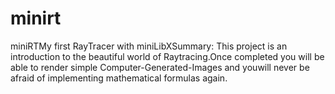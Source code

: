 # minirt
miniRTMy first RayTracer with miniLibXSummary:  This project is an introduction to the beautiful world of Raytracing.Once completed you will be able to render simple Computer-Generated-Images and youwill never be afraid of implementing mathematical formulas again.
